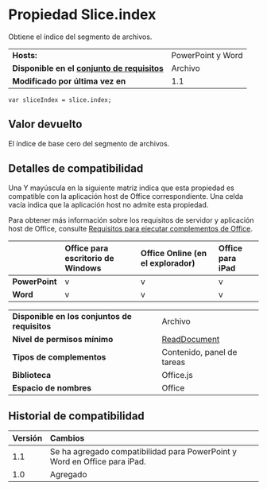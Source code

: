 
# <a name="slice.index-property"></a>Propiedad Slice.index
Obtiene el índice del segmento de archivos.

|||
|:-----|:-----|
|**Hosts:**|PowerPoint y Word|
|**Disponible en el [conjunto de requisitos](../../docs/overview/specify-office-hosts-and-api-requirements.md)**|Archivo|
|**Modificado por última vez en**|1.1|

```
var sliceIndex = slice.index;
```


## <a name="return-value"></a>Valor devuelto

El índice de base cero del segmento de archivos.


## <a name="support-details"></a>Detalles de compatibilidad


Una Y mayúscula en la siguiente matriz indica que esta propiedad es compatible con la aplicación host de Office correspondiente. Una celda vacía indica que la aplicación host no admite esta propiedad.

Para obtener más información sobre los requisitos de servidor y aplicación host de Office, consulte [Requisitos para ejecutar complementos de Office](../../docs/overview/requirements-for-running-office-add-ins.md).


||**Office para escritorio de Windows**|**Office Online (en el explorador)**|**Office para iPad**|
|:-----|:-----|:-----|:-----|
|**PowerPoint**|v|v|v|
|**Word**|v|v|v|

|||
|:-----|:-----|
|**Disponible en los conjuntos de requisitos**|Archivo|
|**Nivel de permisos mínimo**|[ReadDocument](../../docs/develop/requesting-permissions-for-api-use-in-content-and-task-pane-add-ins.md)|
|**Tipos de complementos**|Contenido, panel de tareas|
|**Biblioteca**|Office.js|
|**Espacio de nombres**|Office|

## <a name="support-history"></a>Historial de compatibilidad




|**Versión**|**Cambios**|
|:-----|:-----|
|1.1|Se ha agregado compatibilidad para PowerPoint y Word en Office para iPad.|
|1.0|Agregado|
